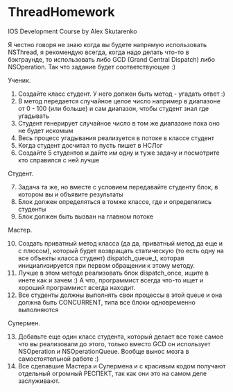 # ThreadHomework

IOS Development Course by Alex Skutarenko

Я честно говоря не знаю когда вы будете напрямую использовать NSThread, я рекомендую всегда, когда надо делать что-то в бэкграунде, то использовать либо GCD (Grand Central Dispatch) либо NSOperation. Так что задание будет соответствующее :)

Ученик. 

1. Создайте класс студент. У него должен быть метод - угадать ответ :)
2. В метод передается случайное целое число например в диапазоне от 0 - 100 (или больше) и сам диапазон, чтобы студент знал где угадывать
3. Студент генерирует случайное число в том же диапазоне пока оно не будет искомым 
4. Весь процесс угадывания реализуется в потоке в классе студент
5. Когда студент досчитал то пусть пишет в НСЛог 
6. Создайте 5 студентов и дайте им одну и туже задачу и посмотрите кто справился с ней лучше

Студент.

7. Задача та же, но вместе с условием передавайте студенту блок, в котором вы и объявите результаты
8. Блок должен определяться в томже классе, где и определялись студенты
9. Блок должен быть вызван на главном потоке

Мастер.

10. Создать приватный метод класса (да да, приватный метод да еще и с плюсом), который будет возвращать статическую (то есть одну на все объекты класса студент) dispatch_queue_t, которая инициализируется при первом обращении к этому методу. 
11. Лучше в этом методе реализовать блок dispatch_once, ищите в инете как и зачем :) А что, программист всегда что-то ищет и хороший программист всегда находит.
12. Все студенты должны выполнять свои процессы в этой queue и она должна быть CONCURRENT, типа все блоки одновременно выполняются

Супермен. 

13. Добавьте еще один класс студента, который делает все тоже самое что вы реализовали до этого, только вместо GCD он использует NSOperation и NSOperationQueue. Вообще вынос мозга в самостоятельной работе :)
14. Все сделавшие Мастера и Супермена и с красивым кодом получают отдельный огромный РЕСПЕКТ, так как они это на самом деле заслуживают.

